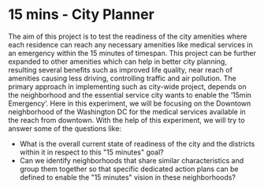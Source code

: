 # 15 mins - City Planner

The aim of this project is to test the readiness of the city amenities where each residence can reach any necessary amenities like medical services in an emergency within the 15 minutes of timespan. This project can be further expanded to other amenities which can help in better city planning, resulting several benefits such as improved life quality, near reach of amenities causing less driving, controlling traffic and air pollution.
The primary approach in implementing such as city-wide project, depends on the neighborhood and the essential service city wants to enable the ’15min Emergency’. Here in this experiment, we will be focusing on the Downtown neighborhood of the Washington DC for the medical services available in the reach from downtown.
With the help of this experiment, we will try to answer some of the questions like:

- What is the overall current state of readiness of the city and the districts within it in respect to this "15 minutes" goal?
- Can we identify neighborhoods that share similar characteristics and group them together so that specific dedicated action plans can be defined to enable the "15 minutes" vision in these neighborhoods?
